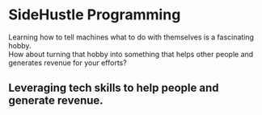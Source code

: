 # SideHustle Programming

Learning how to tell machines what to do with themselves is a fascinating hobby.  
How about turning that hobby into something that helps other people and generates revenue for your efforts?  

## Leveraging tech skills to help people and generate revenue.
